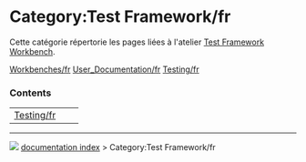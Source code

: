 # Category:Test Framework/fr
Cette catégorie répertorie les pages liées à l\'atelier [Test Framework Workbench](Testing/fr.md).

[Workbenches/fr](Category:Workbenches/fr.md) [User_Documentation/fr](Category:User_Documentation/fr.md) [Testing/fr](Category:Testing/fr.md)

### Contents

|     |     |     |
| --- | --- | --- |
| [Testing/fr](wiki/Testing/fr.md) |



---
![](images/Right_arrow.png) [documentation index](../README.md) > Category:Test Framework/fr
